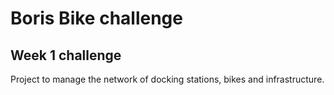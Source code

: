 # Boris Bike challenge

## Week 1 challenge
Project to manage the network of docking stations, bikes and infrastructure.